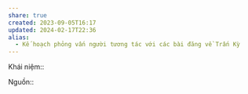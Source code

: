 ```yaml
---
share: true
created: 2023-09-05T16:17
updated: 2024-02-17T22:36
alias:
  - Kế hoạch phỏng vấn người tương tác với các bài đăng về Trấn Kỳ
---
```


Khái niệm:: 

Nguồn:: 